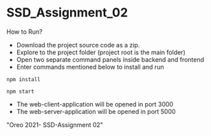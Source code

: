 # SSD_Assignment_02

How to Run?
* Download the project source code as a zip.
* Explore to the project folder (project root is the main folder)
* Open two separate command panels inside backend and frontend
* Enter commands mentioned below to install and run

```
npm install

npm start
```
  
* The web-client-application will be opened in port 3000
* The web-server-application will be opened in port 5000

"Oreo 2021- SSD-Assignment 02"
